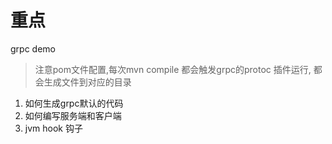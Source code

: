 # 重点
grpc demo


> 注意pom文件配置,每次mvn compile 都会触发grpc的protoc 插件运行, 都会生成文件到对应的目录


1. 如何生成grpc默认的代码
2. 如何编写服务端和客户端
3. jvm hook 钩子

